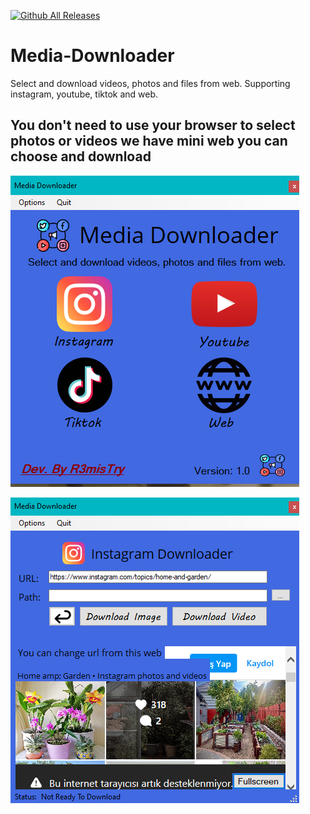 [![Github All Releases](https://img.shields.io/github/downloads/Mertsayar6623/Media-Downloader/total.svg)]()
# Media-Downloader
Select and download videos, photos and files from web. Supporting instagram, youtube, tiktok and web.

## You don't need to use your browser to select photos or videos we have mini web you can choose and download

![](Pictures/preview1.png)

![](Pictures/preview2.png)
